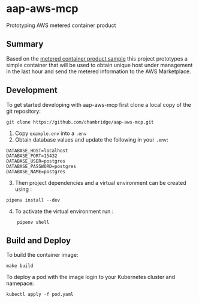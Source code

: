# aap-aws-mcp
Prototyping AWS metered container product
## Summary
Based on the [metered container product sample](https://github.com/aws-samples/aws-marketplace-metered-container-product) this project prototypes a simple container that will be used to obtain unique host under management in the last hour and send the metered information to the AWS Marketplace.

## Development

To get started developing with aap-aws-mcp first clone a local copy of the git repository:
```
git clone https://github.com/chambridge/aap-aws-mcp.git
````

1. Copy `example.env` into a `.env`
2. Obtain database values and update the following in your `.env`:
```
DATABASE_HOST=localhost
DATABASE_PORT=15432
DATABASE_USER=postgres
DATABASE_PASSWORD=postgres
DATABASE_NAME=postgres
```
3. Then project dependencies and a virtual environment can be created using :
```
pipenv install --dev
```
4. To activate the virtual environment run :
```
    pipenv shell
```
## Build and Deploy

To build the container image:
```
make build
```

To deploy a pod with the image login to your Kubernetes cluster and namepace:
```
kubectl apply -f pod.yaml
```
